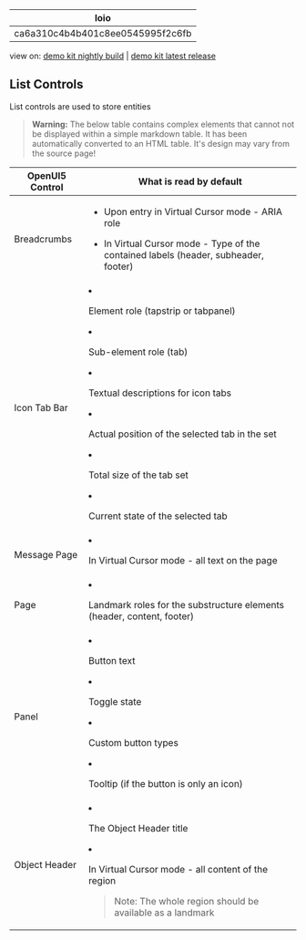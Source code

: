 <!-- loioca6a310c4b4b401c8ee0545995f2c6fb -->

| loio |
| -----|
| ca6a310c4b4b401c8ee0545995f2c6fb |

<div id="loio">

view on: [demo kit nightly build](https://openui5nightly.hana.ondemand.com/#/topic/ca6a310c4b4b401c8ee0545995f2c6fb) | [demo kit latest release](https://openui5.hana.ondemand.com/#/topic/ca6a310c4b4b401c8ee0545995f2c6fb)</div>

## List Controls

List controls are used to store entities

 > **Warning:** The below table contains complex elements that cannot not be displayed within a simple markdown table. It has been automatically converted to an HTML table. It's design may vary from the source page!

<table>
	<thead>
		<tr>
			<th> OpenUI5 Control</th>
			<th>What is read by default</th>
		</tr>
	</thead>
	<tbody>
		<tr>
			<td>Breadcrumbs</td>
			<td>

 -   Upon entry in Virtual Cursor mode - ARIA role
 -   In Virtual Cursor mode - Type of the contained labels \(header, subheader, footer\)
			</td>
		</tr>
		<tr>
			<td>Icon Tab Bar</td>
			<td>

 -   Element role \(tapstrip or tabpanel\)
 -   Sub-element role \(tab\)

 -   Textual descriptions for icon tabs

 -   Actual position of the selected tab in the set

 -   Total size of the tab set

 -   Current state of the selected tab
			</td>
		</tr>
		<tr>
			<td>Message Page</td>
			<td>

 -   In Virtual Cursor mode - all text on the page
			</td>
		</tr>
		<tr>
			<td>Page</td>
			<td>

 -   Landmark roles for the substructure elements \(header, content, footer\)
			</td>
		</tr>
		<tr>
			<td>Panel</td>
			<td>

 -   Button text
 -   Toggle state

 -   Custom button types

 -   Tooltip \(if the button is only an icon\)
			</td>
		</tr>
		<tr>
			<td>Object Header</td>
			<td>

 -   The Object Header title
 -   In Virtual Cursor mode - all content of the region


 > Note:
 > The whole region should be available as a landmark
			</td>
		</tr>
	</tbody>
</table>

